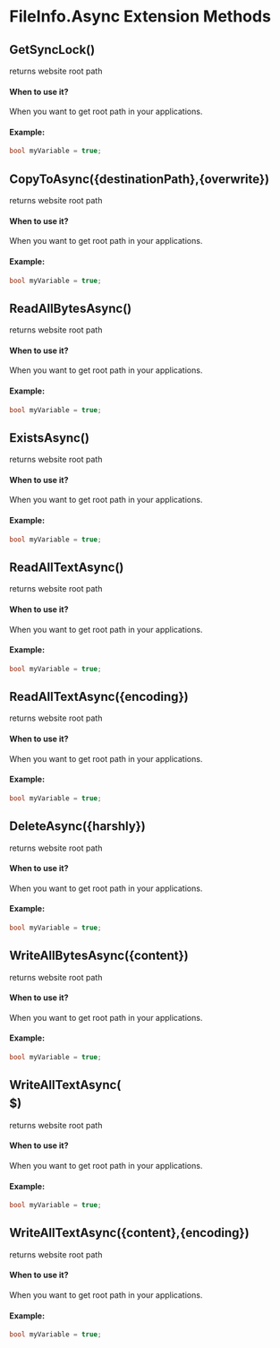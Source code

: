# FileInfo.Async Extension Methods




## GetSyncLock()
returns website root path


#### When to use it?
When you want to get root path in your applications.

#### Example:
```csharp
bool myVariable = true;

```



## CopyToAsync({destinationPath},{overwrite})
returns website root path


#### When to use it?
When you want to get root path in your applications.

#### Example:
```csharp
bool myVariable = true;

```




## ReadAllBytesAsync()
returns website root path


#### When to use it?
When you want to get root path in your applications.

#### Example:
```csharp
bool myVariable = true;

```




## ExistsAsync()
returns website root path


#### When to use it?
When you want to get root path in your applications.

#### Example:
```csharp
bool myVariable = true;

```




## ReadAllTextAsync()
returns website root path


#### When to use it?
When you want to get root path in your applications.

#### Example:
```csharp
bool myVariable = true;

```




## ReadAllTextAsync({encoding})
returns website root path


#### When to use it?
When you want to get root path in your applications.

#### Example:
```csharp
bool myVariable = true;

```



## DeleteAsync({harshly})
returns website root path


#### When to use it?
When you want to get root path in your applications.

#### Example:
```csharp
bool myVariable = true;

```




## WriteAllBytesAsync({content})
returns website root path


#### When to use it?
When you want to get root path in your applications.

#### Example:
```csharp
bool myVariable = true;

```




## WriteAllTextAsync($$$$$)
returns website root path


#### When to use it?
When you want to get root path in your applications.

#### Example:
```csharp
bool myVariable = true;

```




## WriteAllTextAsync({content},{encoding})
returns website root path


#### When to use it?
When you want to get root path in your applications.

#### Example:
```csharp
bool myVariable = true;

```


